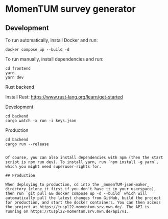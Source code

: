 # MomenTUM survey generator

## Development

To run automatically, install Docker and run:

```
docker compose up --build -d
```

To run manually, install dependencies and run:

```
cd frontend
yarn
yarn dev
```

Rust backend

Install Rust: https://www.rust-lang.org/learn/get-started

Development

```
cd backend
cargo watch -x run -i keys.json
```

Production

```
cd backend
cargo run --release
```

```

Of course, you can also install dependencies with npm (then the start script is npm run dev). To install yarn, run `npm install -g yarn`, which you might need superuser-rights for.

## Production

When deploying to production, cd into the _momenTUM-json-maker_ directory (clone it first if you don't have it in your userspace), then run `git pull && docker compose up -d --build` which will automatically pull the latest changes from GitHub, build the project for production, and start the docker containers. You can then access the project at https://tuspl22-momentum.srv.mwn.de/. The API is running on https://tuspl22-momentum.srv.mwn.de/api/v1.
```
